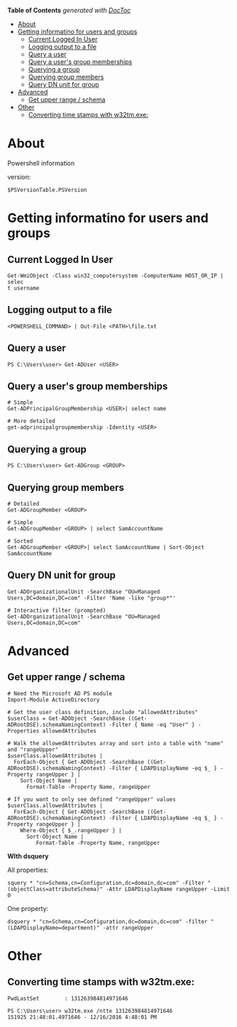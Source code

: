 <!-- START doctoc generated TOC please keep comment here to allow auto update -->
<!-- DON'T EDIT THIS SECTION, INSTEAD RE-RUN doctoc TO UPDATE -->
**Table of Contents**  *generated with [DocToc](https://github.com/thlorenz/doctoc)*

- [About](#about)
- [Getting informatino for users and groups](#getting-informatino-for-users-and-groups)
  - [Current Logged In User](#current-logged-in-user)
  - [Logging output to a file](#logging-output-to-a-file)
  - [Query a user](#query-a-user)
  - [Query a user's group memberships](#query-a-users-group-memberships)
  - [Querying a group](#querying-a-group)
  - [Querying group members](#querying-group-members)
  - [Query DN unit for group](#query-dn-unit-for-group)
- [Advanced](#advanced)
  - [Get upper range / schema](#get-upper-range--schema)
- [Other](#other)
  - [Converting time stamps with w32tm.exe:](#converting-time-stamps-with-w32tmexe)

<!-- END doctoc generated TOC please keep comment here to allow auto update -->

# About 

Powershell information

version:
```
$PSVersionTable.PSVersion
```

# Getting informatino for users and groups

## Current Logged In User

```
Get-WmiObject -Class win32_computersystem -ComputerName HOST_OR_IP | selec
t username
```

## Logging output to a file

```
<POWERSHELL_COMMAND> | Out-File <PATH>\file.txt
```

## Query a user

```
PS C:\Users\user> Get-ADUser <USER>
```

## Query a user's group memberships

```
# Simple
Get-ADPrincipalGroupMembership <USER>| select name
  
# More detailed
get-adprincipalgroupmembership -Identity <USER>
```

## Querying a group

```
PS C:\Users\user> Get-ADGroup <GROUP>
```

## Querying group members

```
# Detailed
Get-ADGroupMember <GROUP>
  
# Simple
Get-ADGroupMember <GROUP> | select SamAccountName
  
# Sorted
Get-ADGroupMember <GROUP>| select SamAccountName | Sort-Object SamAccountName
```

## Query DN unit for group

```
Get-ADOrganizationalUnit -SearchBase "OU=Managed Users,DC=domain,DC=com" -Filter 'Name -like "group*"'

# Interactive filter (prompted)
Get-ADOrganizationalUnit -SearchBase "OU=Managed Users,DC=domain,DC=com"
```
# Advanced

## Get upper range / schema

```
# Need the Microsoft AD PS module
Import-Module ActiveDirectory

# Get the user class definition, include "allowedAttributes"
$userClass = Get-ADObject -SearchBase ((Get-ADRootDSE).schemaNamingContext) -Filter { Name -eq "User" } -Properties allowedAttributes

# Walk the allowedAttributes array and sort into a table with "name" and "rangeUpper"
$userClass.allowedAttributes | 
  ForEach-Object { Get-ADObject -SearchBase ((Get-ADRootDSE).schemaNamingContext) -Filter { LDAPDisplayName -eq $_ } -Property rangeUpper } |
    Sort-Object Name |
      Format-Table -Property Name, rangeUpper

# If you want to only see defined "rangeUpper" values
$userClass.allowedAttributes | 
  ForEach-Object { Get-ADObject -SearchBase ((Get-ADRootDSE).schemaNamingContext) -Filter { LDAPDisplayName -eq $_ } -Property rangeUpper } |
    Where-Object { $_.rangeUpper } |
      Sort-Object Name |
         Format-Table -Property Name, rangeUpper
```

**WIth dsquery**

All properties:
```
squery * "cn=Schema,cn=Configuration,dc=domain,dc=com" -Filter "(objectClass=attributeSchema)" -Attr LDAPDisplayName rangeUpper -Limit 0
```

One property:
```
dsquery * "cn=Schema,cn=Configuration,dc=domain,dc=com" -filter "(LDAPDisplayName=department)" -attr rangeUpper
```

# Other

## Converting time stamps with w32tm.exe:

```
PwdLastSet        : 131263984814971646
  
PS C:\Users\user> w32tm.exe /ntte 131263984814971646
151925 21:48:01.4971646 - 12/16/2016 4:48:01 PM
```
